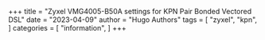 +++
title = "Zyxel VMG4005-B50A settings for KPN Pair Bonded Vectored DSL"
date = "2023-04-09"
author = "Hugo Authors"
tags = [
    "zyxel",
    "kpn",
]
categories = [
    "information",
]
+++

<!-- # Zyxel VMG4005-B50A settings for KPN Pair Bonded Vectored DSL -->
